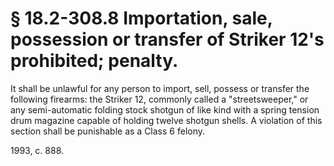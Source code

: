 # § 18.2-308.8 Importation, sale, possession or transfer of Striker 12's prohibited; penalty.

<p>It shall be unlawful for any person to import, sell, possess or transfer the following firearms: the Striker 12, commonly called a "streetsweeper," or any semi-automatic folding stock shotgun of like kind with a spring tension drum magazine capable of holding twelve shotgun shells. A violation of this section shall be punishable as a Class 6 felony.</p><p>1993, c. 888.</p>